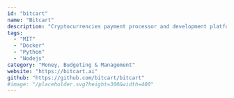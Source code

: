```yaml
---
id: "bitcart"
name: "Bitcart"
description: "Cryptocurrencies payment processor and development platform."
tags:
  - "MIT"
  - "Docker"
  - "Python"
  - "Nodejs"
category: "Money, Budgeting & Management"
website: "https://bitcart.ai"
github: "https://github.com/bitcart/bitcart"
#image: "/placeholder.svg?height=300&width=400"
---
```


